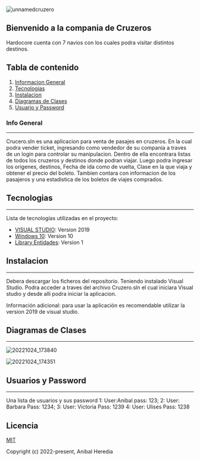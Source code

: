<p align="center"> <img width="1" src="![unnamedcruzero](https://user-images.githubusercontent.com/114010004/192831522-2f295652-9811-4331-82e5-dd760221a881.png)"</p>

![unnamedcruzero](https://user-images.githubusercontent.com/114010004/192831842-68c64a99-7833-41fe-9309-add610f19c3d.png)

<p align="center">
</p>

## Bienvenido a la compania de Cruzeros 

Hardocore cuenta con 7 navios con los cuales podra visitar distintos destinos.

## Tabla de contenido
1. [Informacion General](#Info-general)
2. [Tecnologias](#tecnologia)
3. [Instalacion](#instalacion)
4. [Diagramas de Clases](#colaboracion)
5. [Usuario y Password](#faqs)
### Info General
***
Crucero.sln es una aplicacion para venta de pasajes en cruzeros. En la cual podra vender ticket, ingresando como vendedor de su compania a traves de un login para controlar su manipulacion. Dentro de ella encontrara listas de todos los cruzeros y destinos donde podran viajar. Luego podra ingresar los origenes, destinos, Fecha de ida como de vuelta, Clase en la que viaja y obtener el precio del boleto. Tambien contara con informacion de los pasajeros y una estadistica de los boletos de viajes comprados. 


## Tecnologias
***
  Lista de tecnologías utilizadas en el proyecto:
* [VISUAL STUDIO]((https://visualstudio.microsoft.com/es/)): Version 2019 
* [Windows 10]((https://www.microsoft.com/es-es/windows?r=1)): Version 10
* [Library Entidades]((https://github.com/anihere/Hardcore-Cruise/)): Version 1 

## Instalacion
***
Debera descargar los ficheros del repositorio. Teniendo instalado Visual Studio. Podra acceder a traves del archivo Cruzero.sln el cual iniciara Visual studio y desde alli podra iniciar la aplicacion.

Información adicional: para usar la aplicación es recomendable utilizar la version 2019 de visual studio.

## Diagramas de Clases
***

![20221024_173840](https://user-images.githubusercontent.com/114010004/197630808-d3967f70-7089-4320-b4a0-73f8d5dae09a.jpg)


![20221024_174351](https://user-images.githubusercontent.com/114010004/197630980-0c7cf90d-579c-4edf-b1dc-24b7f1539c30.jpg)

## Usuarios y Password
***
Una lista de usuarios y sus password
1: User:Anibal pass: 123;
2: User: Barbara Pass: 1234;
3: User: Victoria Pass: 1239
4: User: Ulises Pass: 1238
## Licencia

[MIT]((https://www.fra.utn.edu.ar/))

Copyright (c) 2022-present, Anibal Heredia
